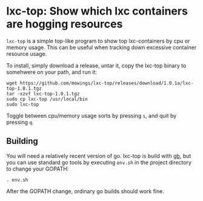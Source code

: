 # lxc-top: Show which lxc containers are hogging resources

`lxc-top` is a simple top-like program to show top lxc-containers by cpu or memory usage. This can
be useful when tracking down excessive container resource usage.

To install, simply download a release, untar it, copy the lxc-top binary to somehwere on your path, and run it:

    wget https://github.com/mowings/lxc-top/releases/download/1.0.1a/lxc-top-1.0.1.tgz
    tar -xzvf lxc-top-1.0.1.tgz
    sudo cp lxc-top /usr/local/bin
    sudo lxc-top

Toggle between cpu/memory usage sorts by pressing `s`, and quit by pressing `q`.

## Building

You will need a relatively recent version of go. lxc-top is build with [gb](https://getgb.io/), but you can use standard go tools
by executing `env.sh` in the project directory to change your GOPATH:

    . env.sh

After the GOPATH change, ordinary go builds should work fine.



